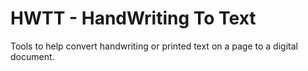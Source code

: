 # HWTT - HandWriting To Text

Tools to help convert handwriting or printed text on a page to a digital document.
